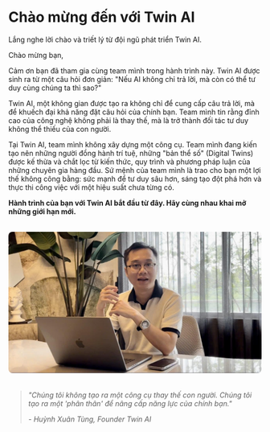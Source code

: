 # Chào mừng đến với Twin AI

Lắng nghe lời chào và triết lý từ đội ngũ phát triển Twin AI.

Chào mừng bạn,

Cảm ơn bạn đã tham gia cùng team mình trong hành trình này. Twin AI được sinh ra từ một câu hỏi đơn giản: "Nếu AI không chỉ trả lời, mà còn có thể tư duy cùng chúng ta thì sao?"

Twin AI, một không gian được tạo ra không chỉ để cung cấp câu trả lời, mà để khuếch đại khả năng đặt câu hỏi của chính bạn. Team mình tin rằng đỉnh cao của công nghệ không phải là thay thế, mà là trở thành đối tác tư duy không thể thiếu của con người.

Tại Twin AI, team mình không xây dựng một công cụ. Team mình đang kiến tạo nên những người đồng hành trí tuệ, những "bản thể số" (Digital Twins) được kế thừa và chắt lọc từ kiến thức, quy trình và phương pháp luận của những chuyên gia hàng đầu. Sứ mệnh của team mình là trao cho bạn một lợi thế không công bằng: sức mạnh để tư duy sâu hơn, sáng tạo đột phá hơn và thực thi công việc với một hiệu suất chưa từng có.

**Hành trình của bạn với Twin AI bắt đầu từ đây. Hãy cùng nhau khai mở những giới hạn mới.**

<div style="text-align: center; margin: 2rem 0;">
  <img src="../images/HXT_avt.jpg" alt="Huỳnh Xuân Tùng - Founder Twin AI" style="max-width: 100%; height: auto; border-radius: 8px;" />
</div>

> *"Chúng tôi không tạo ra một công cụ thay thế con người. Chúng tôi tạo ra một 'phân thân' để nâng cấp năng lực của chính bạn."*
> 
> *- Huỳnh Xuân Tùng, Founder Twin AI*


